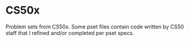 # CS50x

Problem sets from CS50x.  Some pset files contain code written by CS50 staff that I refined and/or completed per pset specs.
